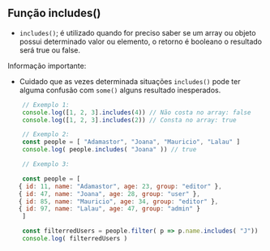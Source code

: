 ## Função includes()

* `includes()`; é utilizado quando for preciso saber se um array ou objeto possui determinado valor ou elemento, o retorno é booleano o resultado será true ou false.

Informação importante:

* Cuidado que as vezes determinada situações `includes()` pode ter alguma confusão com `some()` alguns resultado inesperados.

```js
    // Exemplo 1:
    console.log([1, 2, 3].includes(4)) // Não costa no array: false
    console.log([1, 2, 3].includes(2)) // Consta no array: true

    // Exemplo 2:
    const people = [ "Adamastor", "Joana", "Mauricio", "Lalau" ]
    console.log( people.includes( "Joana" )) // true

    // Exemplo 3:

    const people = [
   { id: 11, name: "Adamastor", age: 23, group: "editor" },
   { id: 47, name: "Joana", age: 28, group: "user" },
   { id: 85, name: "Mauricio", age: 34, group: "editor" },
   { id: 97, name: "Lalau", age: 47, group: "admin" }
    ]

    const filterredUsers = people.filter( p => p.name.includes( "J")) 
    console.log( filterredUsers )

```


